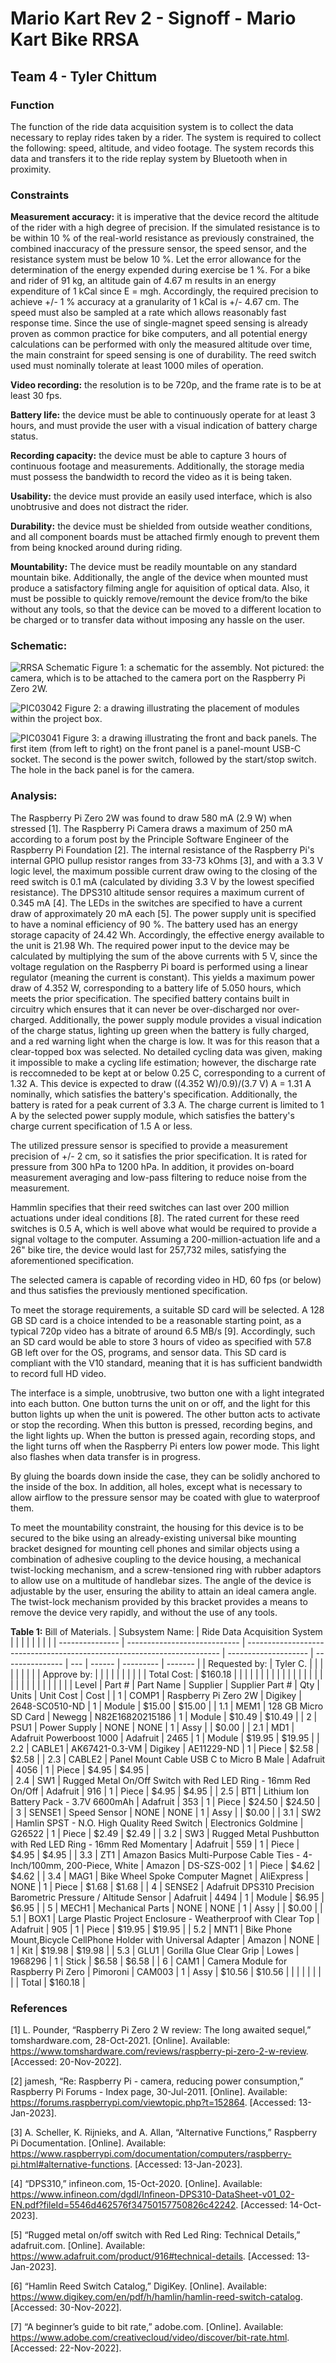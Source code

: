 # Mario Kart Rev 2 - Signoff - Mario Kart Bike RRSA
## Team 4 - Tyler Chittum ##

### Function

The function of the ride data acquisition system is to collect the data necessary to replay rides taken by a rider. The system is required to collect the following: speed, altitude, and video footage. The system records this data and transfers it to the ride replay system by Bluetooth when in proximity.

### Constraints

**Measurement accuracy:** it is imperative that the device record the altitude of the rider with a high degree of precision. If the simulated resistance is to be within 10 % of the real-world resistance as previously constrained, the combined inaccuracy of the pressure sensor, the speed sensor, and the resistance system must be below 10 %. Let the error allowance for the determination of the energy expended during exercise be 1 %. For a bike and rider of 91 kg, an altitude gain of 4.67 m results in an energy expenditure of 1 kCal since E = mgh. Accordingly, the required precision to achieve +/- 1 % accuracy at a granularity of 1 kCal is +/- 4.67 cm. The speed must also be sampled at a rate which allows reasonably fast response time. Since the use of single-magnet speed sensing is already proven as common practice for bike computers, and all potential energy calculations can be performed with only the measured altitude over time, the main constraint for speed sensing is one of durability. The reed switch used must nominally tolerate at least 1000 miles of operation.

**Video recording:** the resolution is to be 720p, and the frame rate is to be at least 30 fps. 

**Battery life:** the device must be able to continuously operate for at least 3 hours, and must provide the user with a visual indication of battery charge status. 

**Recording capacity:** the device must be able to capture 3 hours of continuous footage and measurements. Additionally, the storage media must possess the bandwidth to record the video as it is being taken. 

**Usability:** the device must provide an easily used interface, which is also unobtrusive and does not distract the rider. 

**Durability:** the device must be shielded from outside weather conditions, and all component boards must be attached firmly enough to prevent them from being knocked around during riding.

**Mountability:** The device must be readily mountable on any standard mountain bike. Additionally, the angle of the device when mounted must produce a satisfactory filming angle for aquisition of optical data. Also, it must be possible to quickly remove/remount the device from/to the bike without any tools, so that the device can be moved to a different location to be charged or to transfer data without imposing any hassle on the user.

### Schematic:

![RRSA Schematic](https://user-images.githubusercontent.com/118228609/203230366-a49b449b-943c-4f00-ad5b-cdeb976bec66.png)
Figure 1: a schematic for the assembly. Not pictured: the camera, which is to be attached to the camera port on the Raspberry Pi Zero 2W.

![PIC03042](https://user-images.githubusercontent.com/118228609/203231527-3cd93c0c-69ab-4919-86b1-4a5de69bc6ae.JPG)
Figure 2: a drawing illustrating the placement of modules within the project box.

![PIC03041](https://user-images.githubusercontent.com/118228609/203231351-a6e881cc-bc34-441a-97ff-cbec0ddabef7.JPG)
Figure 3: a drawing illustrating the front and back panels. The first item (from left to right) on the front panel is a panel-mount USB-C socket. The second is the power switch, followed by the start/stop switch. The hole in the back panel is for the camera.

### Analysis:

The Raspberry Pi Zero 2W was found to draw 580 mA (2.9 W) when stressed [1]. The Raspberry Pi Camera draws a maximum of 250 mA according to a forum post by the Principle Software Engineer of the Raspberry Pi Foundation [2]. The internal resistance of the Raspberry Pi's internal GPIO pullup resistor ranges from 33-73 kOhms [3], and with a 3.3 V logic level, the maximum possible current draw owing to the closing of the reed switch is 0.1 mA (calculated by dividing 3.3 V by the lowest specified resistance). The DPS310 altitude sensor requires a maximum current of 0.345 mA [4]. The LEDs in the switches are specified to have a current draw of approximately 20 mA each [5]. The power supply unit is specified to have a nominal efficiency of 90 %. The battery used has an energy storage capacity of 24.42 Wh. Accordingly, the effective energy available to the unit is 21.98 Wh. The required power input to the device may be calculated by multiplying the sum of the above currents with 5 V, since the voltage regulation on the Raspberry Pi board is performed using a linear regulator (meaning the current is constant). This yields a maximum power draw of 4.352 W, corresponding to a battery life of 5.050 hours, which meets the prior specification. The specified battery contains built in circuitry which ensures that it can never be over-discharged nor over-charged. Additionally, the power supply module provides a visual indication of the charge status, lighting up green when the battery is fully charged, and a red warning light when the charge is low. It was for this reason that a clear-topped box was selected. No detailed cycling data was given, making it impossible to make a cycling life estimation; however, the discharge rate is reccomneded to be kept at or below 0.25 C, corresponding to a current of 1.32 A. This device is expected to draw ((4.352 W)/0.9)/(3.7 V) A = 1.31 A nominally, which satisfies the battery's specification. Additionally, the battery is rated for a peak current of 3.3 A. The charge current is limited to 1 A by the selected power supply module, which satisfies the battery's charge current specification of 1.5 A or less. 

The utilized pressure sensor is specified to provide a measurement precision of +/- 2 cm, so it satisfies the prior specification. It is rated for pressure from 300 hPa to 1200 hPa. In addition, it provides on-board measurement averaging and low-pass filtering to reduce noise from the measurement. 

Hammlin specifies that their reed switches can last over 200 million actuations under ideal conditions [8]. The rated current for these reed switches is 0.5 A, which is well above what would be required to provide a signal voltage to the computer. Assuming a 200-million-actuation life and a 26" bike tire, the device would last for 257,732 miles, satisfying the aforementioned specification. 

The selected camera is capable of recording video in HD, 60 fps (or below) and thus satisfies the previously mentioned specification. 

To meet the storage requirements, a suitable SD card will be selected. A 128 GB SD card is a choice intended to be a reasonable starting point, as a typical 720p video has a bitrate of around 6.5 MB/s [9]. Accordingly, such an SD card would be able to store 3 hours of video as specified with 57.8 GB left over for the OS, programs, and sensor data. This SD card is compliant with the V10 standard, meaning that it is has sufficient bandwidth to record full HD video. 

The interface is a simple, unobtrusive, two button one with a light integrated into each button. One button turns the unit on or off, and the light for this button lights up when the unit is powered. The other button acts to activate or stop the recording. When this button is pressed, recording begins, and the light lights up. When the button is pressed again, recording stops, and the light turns off when the Raspberry Pi enters low power mode. This light also flashes when data transfer is in progress.

By gluing the boards down inside the case, they can be solidly anchored to the inside of the box. In addition, all holes, except what is necessary to allow airflow to the pressure sensor may be coated with glue to waterproof them.

To meet the mountability constraint, the housing for this device is to be secured to the bike using an already-existing universal bike mounting bracket designed for mounting cell phones and similar objects using a combination of adhesive coupling to the device housing, a mechanical twist-locking mechanism, and a screw-tensioned ring with rubber adaptors to allow use on a multitude of handlebar sizes. The angle of the device is adjustable by the user, ensuring the ability to attain an ideal camera angle. The twist-lock mechanism provided by this bracket provides a means to remove the device very rapidly, and without the use of any tools.
  

**Table 1:** Bill of Materials.
| Subsystem Name: | Ride Data Acquisition System |                                                                         |                      |                 |     |        |           |         |
| --------------- | ---------------------------- | ----------------------------------------------------------------------- | -------------------- | --------------- | --- | ------ | --------- | ------- |
| Requested by:   | Tyler C.                     |                                                                         |                      |                 |     |        |           |         |
| Approve by:     |                              |                                                                         |                      |                 |     |        |           |         |
| Total Cost:     | $160.18                      |                                                                         |                      |                 |     |        |           |         |
|                 |                              |                                                                         |                      |                 |     |        |           |         |
|                 |                              |                                                                         |                      |                 |     |        |           |         |
| Level           | Part #                       | Part Name                                                               | Supplier             | Supplier Part # | Qty | Units  | Unit Cost | Cost    |
| 1               | COMP1                        | Raspberry Pi Zero 2W                                                    | Digikey              | 2648-SC0510-ND  | 1   | Module | $15.00    | $15.00  |
| 1.1             | MEM1                         | 128 GB Micro SD Card                                                    | Newegg               | N82E16820215186 | 1   | Module | $10.49    | $10.49  |
| 2               | PSU1                         | Power Supply                                                            | NONE                 | NONE            | 1   | Assy   |           | $0.00   |
| 2.1             | MD1                          | Adafruit Powerboost 1000                                                | Adafruit             | 2465            | 1   | Module | $19.95    | $19.95  |
| 2.2             | CABLE1                       | AK67421-0.3-VM                                                          | Digikey              | AE11229-ND      | 1   | Piece  | $2.58     | $2.58   |
| 2.3             | CABLE2                       | Panel Mount Cable USB C to Micro B Male                                 | Adafruit             | 4056            | 1   | Piece  | $4.95     | $4.95   |  
| 2.4             | SW1                          | Rugged Metal On/Off Switch with Red LED Ring - 16mm Red On/Off          | Adafruit             | 916             | 1   | Piece  | $4.95     | $4.95   |
| 2.5             | BT1                          | Lithium Ion Battery Pack - 3.7V 6600mAh                                 | Adafruit             | 353             | 1   | Piece  | $24.50    | $24.50  |
| 3               | SENSE1                       | Speed Sensor                                                            | NONE                 | NONE            | 1   | Assy   |           | $0.00   |
| 3.1             | SW2                          | Hamlin SPST - N.O. High Quality Reed Switch                             | Electronics Goldmine | G26522          | 1   | Piece  | $2.49     | $2.49   |
| 3.2             | SW3                          | Rugged Metal Pushbutton with Red LED Ring - 16mm Red Momentary          | Adafruit             | 559             | 1   | Piece  | $4.95     | $4.95   |
| 3.3             | ZT1                          | Amazon Basics Multi-Purpose Cable Ties - 4-Inch/100mm, 200-Piece, White | Amazon               | DS-SZS-002      | 1   | Piece  | $4.62     | $4.62   |
| 3.4             | MAG1                         | Bike Wheel Spoke Computer Magnet                                        | AliExpress           | NONE            | 1   | Piece  | $1.68     | $1.68   |
| 4               | SENSE2                       | Adafruit DPS310 Precision Barometric Pressure / Altitude Sensor         | Adafruit             | 4494            | 1   | Module | $6.95     | $6.95   |
| 5               | MECH1                        | Mechanical Parts                                                        | NONE                 | NONE            | 1   | Assy   |           | $0.00   |
| 5.1             | BOX1                         | Large Plastic Project Enclosure - Weatherproof with Clear Top           | Adafruit             | 905             | 1   | Piece  | $19.95    | $19.95  |
| 5.2             | MNT1                         | Bike Phone Mount,Bicycle CellPhone Holder with Universal Adapter        | Amazon               | NONE            | 1   | Kit    | $19.98    | $19.98  |
| 5.3             | GLU1                         | Gorilla Glue Clear Grip                                                 | Lowes                | 1968296         | 1   | Stick  | $6.58     | $6.58   |
| 6               | CAM1                         | Camera Module for Raspberry Pi Zero                                     | Pimoroni             | CAM003          | 1   | Assy   | $10.56    | $10.56  |
|                 |                              |                                                                         |                      |                 |     |        | Total     | $160.18 |

### References

[1] L. Pounder, “Raspberry Pi Zero 2 W review: The long awaited sequel,” tomshardware.com, 28-Oct-2021. [Online]. Available: https://www.tomshardware.com/reviews/raspberry-pi-zero-2-w-review. [Accessed: 20-Nov-2022].

[2] jamesh, “Re: Raspberry Pi - camera, reducing power consumption,” Raspberry Pi Forums - Index page, 30-Jul-2011. [Online]. Available: https://forums.raspberrypi.com/viewtopic.php?t=152864. [Accessed: 13-Jan-2023].

[3] A. Scheller, K. Rijnieks, and A. Allan, “Alternative Functions,” Raspberry Pi Documentation. [Online]. Available: https://www.raspberrypi.com/documentation/computers/raspberry-pi.html#alternative-functions. [Accessed: 13-Jan-2023].

[4] “DPS310,” infineon.com, 15-Oct-2020. [Online]. Available: https://www.infineon.com/dgdl/Infineon-DPS310-DataSheet-v01_02-EN.pdf?fileId=5546d462576f34750157750826c42242. [Accessed: 14-Oct-2023].

[5] “Rugged metal on/off switch with Red Led Ring: Technical Details,” adafruit.com. [Online]. Available: https://www.adafruit.com/product/916#technical-details. [Accessed: 13-Jan-2023].

[6] “Hamlin Reed Switch Catalog,” DigiKey. [Online]. Available: https://www.digikey.com/en/pdf/h/hamlin/hamlin-reed-switch-catalog. [Accessed: 30-Nov-2022].

[7] “A beginner’s guide to bit rate,” adobe.com. [Online]. Available: https://www.adobe.com/creativecloud/video/discover/bit-rate.html. [Accessed: 22-Nov-2022].
